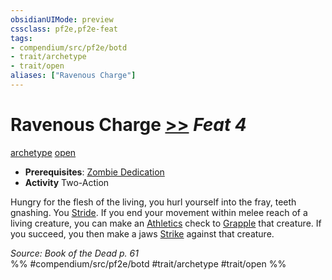 ```yaml
---
obsidianUIMode: preview
cssclass: pf2e,pf2e-feat
tags:
- compendium/src/pf2e/botd
- trait/archetype
- trait/open
aliases: ["Ravenous Charge"]
---
```

# Ravenous Charge  [>>](/rules/core-rulebook/chapter-9-playing-the-game.md#Actions "Two-Action") *Feat 4*  
[archetype](/rules/traits/archetype.md)  [open](/rules/traits/open.md)  

- **Prerequisites**: [Zombie Dedication](/compendium/feats/zombie-dedication-botd.md)
- **Activity** Two-Action

Hungry for the flesh of the living, you hurl yourself into the fray, teeth gnashing. You [Stride](/rules/actions/stride.md). If you end your movement within melee reach of a living creature, you can make an [Athletics](/compendium/skills.md#Athletics) check to [Grapple](/rules/actions/grapple.md) that creature. If you succeed, you then make a jaws [Strike](/rules/actions/strike.md) against that creature.

*Source: Book of the Dead p. 61*  
%% #compendium/src/pf2e/botd #trait/archetype #trait/open %%